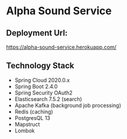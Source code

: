 # Alpha Sound Service

## Deployment Url: 

https://alpha-sound-service.herokuapp.com/

## Technology Stack

- Spring Cloud 2020.0.x
- Spring Boot 2.4.0
- Spring Security OAuth2
- Elasticsearch 7.5.2 (search)
- Apache Kafka (background job processing)
- Redis (caching)
- PostgresQL 13
- Mapstruct
- Lombok
